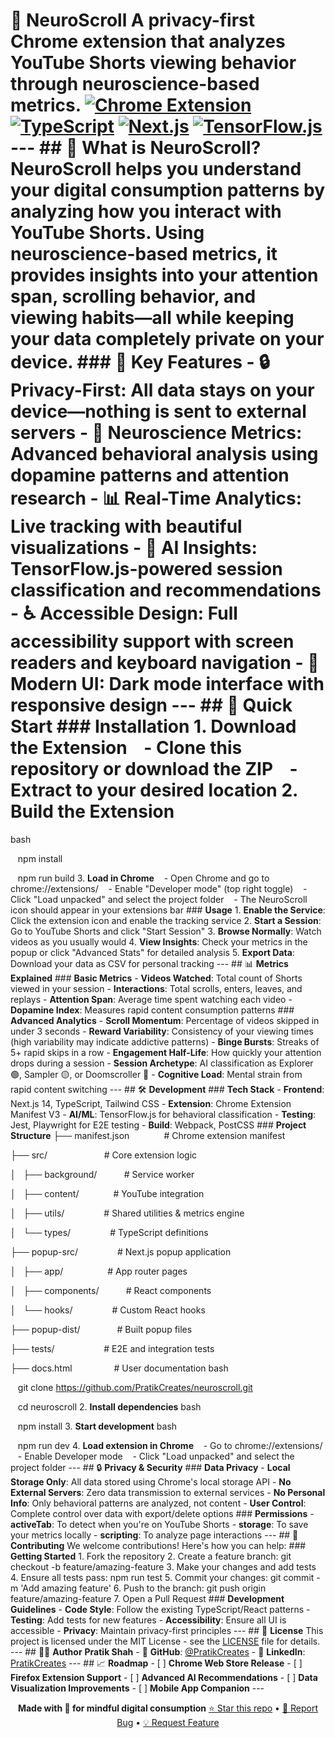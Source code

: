 # 🧠 NeuroScroll **A privacy-first Chrome extension that analyzes YouTube Shorts viewing behavior through neuroscience-based metrics.** [![Chrome Extension](https://img.shields.io/badge/Chrome-Extension-4285F4?style=for-the-badge&logo=googlechrome&logoColor=white)](https://chrome.google.com/webstore) [![TypeScript](https://img.shields.io/badge/TypeScript-007ACC?style=for-the-badge&logo=typescript&logoColor=white)](https://www.typescriptlang.org/) [![Next.js](https://img.shields.io/badge/Next.js-000000?style=for-the-badge&logo=nextdotjs&logoColor=white)](https://nextjs.org/) [![TensorFlow.js](https://img.shields.io/badge/TensorFlow.js-FF6F00?style=for-the-badge&logo=tensorflow&logoColor=white)](https://www.tensorflow.org/js) --- ## 🎯 **What is NeuroScroll?** NeuroScroll helps you understand your digital consumption patterns by analyzing how you interact with YouTube Shorts. Using neuroscience-based metrics, it provides insights into your attention span, scrolling behavior, and viewing habits—all while keeping your data completely private on your device. ### **🔑 Key Features** - **🔒 Privacy-First**: All data stays on your device—nothing is sent to external servers - **🧠 Neuroscience Metrics**: Advanced behavioral analysis using dopamine patterns and attention research - **📊 Real-Time Analytics**: Live tracking with beautiful visualizations - **🤖 AI Insights**: TensorFlow.js-powered session classification and recommendations - **♿ Accessible Design**: Full accessibility support with screen readers and keyboard navigation - **📱 Modern UI**: Dark mode interface with responsive design --- ## 🚀 **Quick Start** ### **Installation** 1. **Download the Extension**    - Clone this repository or download the ZIP    - Extract to your desired location 2. **Build the Extension**
bash

   npm install

   npm run build
3. **Load in Chrome**    - Open Chrome and go to chrome://extensions/    - Enable "Developer mode" (top right toggle)    - Click "Load unpacked" and select the project folder    - The NeuroScroll icon should appear in your extensions bar ### **Usage** 1. **Enable the Service**: Click the extension icon and enable the tracking service 2. **Start a Session**: Go to YouTube Shorts and click "Start Session" 3. **Browse Normally**: Watch videos as you usually would 4. **View Insights**: Check your metrics in the popup or click "Advanced Stats" for detailed analysis 5. **Export Data**: Download your data as CSV for personal tracking --- ## 📊 **Metrics Explained** ### **Basic Metrics** - **Videos Watched**: Total count of Shorts viewed in your session - **Interactions**: Total scrolls, enters, leaves, and replays - **Attention Span**: Average time spent watching each video - **Dopamine Index**: Measures rapid content consumption patterns ### **Advanced Analytics** - **Scroll Momentum**: Percentage of videos skipped in under 3 seconds - **Reward Variability**: Consistency of your viewing times (high variability may indicate addictive patterns) - **Binge Bursts**: Streaks of 5+ rapid skips in a row - **Engagement Half-Life**: How quickly your attention drops during a session - **Session Archetype**: AI classification as Explorer 🟢, Sampler 🟡, or Doomscroller 🔴 - **Cognitive Load**: Mental strain from rapid content switching --- ## 🛠 **Development** ### **Tech Stack** - **Frontend**: Next.js 14, TypeScript, Tailwind CSS - **Extension**: Chrome Extension Manifest V3 - **AI/ML**: TensorFlow.js for behavioral classification - **Testing**: Jest, Playwright for E2E testing - **Build**: Webpack, PostCSS ### **Project Structure**
├── manifest.json              # Chrome extension manifest

├── src/                       # Core extension logic

│   ├── background/           # Service worker

│   ├── content/              # YouTube integration

│   ├── utils/                # Shared utilities & metrics engine

│   └── types/                # TypeScript definitions

├── popup-src/                # Next.js popup application

│   ├── app/                  # App router pages

│   ├── components/           # React components

│   └── hooks/                # Custom React hooks

├── popup-dist/               # Built popup files

├── tests/                    # E2E and integration tests

├── docs.html                 # User documentation
bash

   git clone https://github.com/PratikCreates/neuroscroll.git

   cd neuroscroll
2. **Install dependencies**
bash

   npm install
3. **Start development**
bash

   npm run dev
4. **Load extension in Chrome**    - Go to chrome://extensions/    - Enable Developer mode    - Click "Load unpacked" and select the project folder --- ## 🔒 **Privacy & Security** ### **Data Privacy** - **Local Storage Only**: All data stored using Chrome's local storage API - **No External Servers**: Zero data transmission to external services - **No Personal Info**: Only behavioral patterns are analyzed, not content - **User Control**: Complete control over data with export/delete options ### **Permissions** - **activeTab**: To detect when you're on YouTube Shorts - **storage**: To save your metrics locally - **scripting**: To analyze page interactions --- ## 🤝 **Contributing** We welcome contributions! Here's how you can help: ### **Getting Started** 1. Fork the repository 2. Create a feature branch: git checkout -b feature/amazing-feature 3. Make your changes and add tests 4. Ensure all tests pass: npm run test 5. Commit your changes: git commit -m 'Add amazing feature' 6. Push to the branch: git push origin feature/amazing-feature 7. Open a Pull Request ### **Development Guidelines** - **Code Style**: Follow the existing TypeScript/React patterns - **Testing**: Add tests for new features - **Accessibility**: Ensure all UI is accessible - **Privacy**: Maintain privacy-first principles --- ## 📄 **License** This project is licensed under the MIT License - see the [LICENSE](LICENSE) file for details. --- ## 👨‍💻 **Author** **Pratik Shah** - 🐙 **GitHub**: [@PratikCreates](https://github.com/PratikCreates) - 💼 **LinkedIn**: [PratikCreates](https://linkedin.com/in/PratikCreates) --- ## 📈 **Roadmap** - [ ] **Chrome Web Store Release** - [ ] **Firefox Extension Support** - [ ] **Advanced AI Recommendations** - [ ] **Data Visualization Improvements** - [ ] **Mobile App Companion** --- <div align="center"> **Made with 🧠 for mindful digital consumption** [⭐ Star this repo](https://github.com/PratikCreates/neuroscroll) • [🐛 Report Bug](https://github.com/PratikCreates/neuroscroll/issues) • [💡 Request Feature](https://github.com/PratikCreates/neuroscroll/issues) </div>
